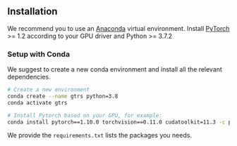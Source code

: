 ## Installation

 We recommend you to use an [Anaconda](https://www.anaconda.com/) virtual environment. Install [PyTorch](https://pytorch.org/) >= 1.2 according to your GPU driver and Python >= 3.7.2

### Setup with Conda

We suggest to create a new conda environment and install all the relevant dependencies. 

```bash
# Create a new environment
conda create --name gtrs python=3.8
conda activate gtrs

# Install Pytorch based on your GPU, for example:
conda install pytorch==1.10.0 torchvision==0.11.0 cudatoolkit=11.3 -c pytorch

```

We provide the  `requirements.txt` lists the packages you needs. 

